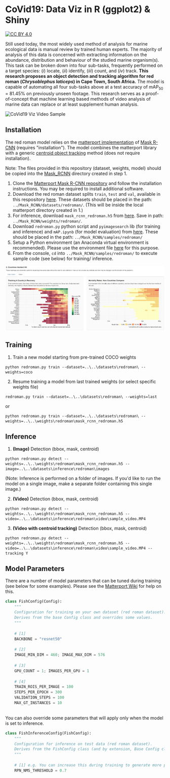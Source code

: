 # CoVid19: Data Viz in R (ggplot2) & Shiny

[![CC BY 4.0][cc-by-shield]][cc-by]

[cc-by]: http://creativecommons.org/licenses/by/4.0/
[cc-by-shield]: https://img.shields.io/badge/License-CC%20BY%204.0-lightgrey.svg

Still used today, the most widely used method of analysis for marine ecological data is manual review by trained human experts. The majority of analysis of this data is concerned with extracting information on the abundance, distribution and behaviour of the studied marine organism(s). This task can be broken down into four sub-tasks, frequently performed on a target species: (_i_) locate, (_ii_) identify, (_iii_) count, and (_iv_) track. **This research proposes an object detection and tracking algorithm for red roman (_Chrysoblephus laticeps_) in Cape Town, South Africa.** The model is capable of automating all four sub-tasks above at a test accuracy of mAP<sub>50</sub> = 81.45% on previously unseen footage. This research serves as a proof-of-concept that machine learning based methods of video analysis of marine data can replace or at least supplement human analysis.

![CoVid19 Viz Video Sample](assets/A3_COV19_RViz1_Sample.gif)

## Installation

The red roman model relies on the [matterport implementation](https://github.com/matterport/Mask_RCNN) of [Mask R-CNN](https://arxiv.org/abs/1703.06870) (requires "installation"). The model combines the matterport library with a generic [centroid object tracking](https://www.pyimagesearch.com/2018/07/23/simple-object-tracking-with-opencv/) method (does not require installation).

Note: The files provided in this repository (dataset, weights, model) should be copied into the [Mask_RCNN](https://github.com/matterport/Mask_RCNN) directory created in step 1.

1. Clone the [Matterport Mask R-CNN repository](https://github.com/matterport/Mask_RCNN) and follow the installation instructions. You may be required to install additional software.
2. Download the red roman dataset splits `train`, `test` and `val`, available in this respository [here](https://github.com/FishCV/fishcv.github.io/tree/main/dataset/via). These datasets should be placed in the path: `../Mask_RCNN/datasets/redroman/`. (This will be inside the local matterport directory created in 1.)
3. For inference, download `mask_rcnn_redroman.h5` from [here](https://drive.google.com/drive/folders/1ltqEYAN5qIrL1B_SHkg6SYGlIRaUX7-o?usp=sharing). Save in path: `../Mask_RCNN/weights/redroman/`.
4. Download `redroman.py` python script and `pyimagesearch` lib (for training and inference) and `mAP.ipynb` (for model evaluation) from [here](https://github.com/FishCV/fishcv.github.io/tree/main/model). These should be placed in the path: `../Mask_RCNN/samples/redroman/`
5. Setup a Python environment (an Anaconda virtual environment is recommended). Please use the environment file [here](https://github.com/FishCV/fishcv.github.io/tree/main/model) for this purpose.
6. From the console, `cd` into `../Mask_RCNN/samples/redroman/` to execute sample code (see below) for training/ inference.

![CoVid19 Viz Sample](assets/A3_COV19_Rviz2.JPG)

## Training

1. Train a new model starting from pre-trained COCO weights  
```
python redroman.py train --dataset=..\..\datasets\redroman\ --weights=coco
```

2. Resume training a model from last trained weights (or select specific weights file)  
```
redroman.py train --dataset=..\..\datasets\redroman\ --weights=last
```
or
``` 
python redroman.py train --dataset=..\..\datasets\redroman\ --weights=..\..\weights\redroman\mask_rcnn_redroman.h5
```

## Inference

1.  **(Image)** Detection (bbox, mask, centroid)
```
python redroman.py detect --weights=..\..\weights\redroman\mask_rcnn_redroman.h5 --image=..\..\datasets\inference\redroman\images
```
(Note: Inference is performed on a folder of images. If you'd like to run the model on a single image, make a separate folder containing this single image.)  

2. **(Video)** Detection (bbox, mask, centroid)
```
python redroman.py detect --weights=..\..\weights\redroman\mask_rcnn_redroman.h5 --video=..\..\datasets\inference\redroman\video\sample_video.MP4
```

3. **(Video with centroid tracking)** Detection (bbox, mask, centroid)
```
python redroman.py detect --weights=..\..\weights\redroman\mask_rcnn_redroman.h5 --video=..\..\datasets\inference\redroman\video\sample_video.MP4 --tracking Y
```

## Model Parameters

There are a number of model parameters that can be tuned during training (see below for some examples). Please see the [Matterport Wiki](https://github.com/matterport/Mask_RCNN/wiki) for help on this.

```python
class FishConfig(Config):
    """
    Configuration for training on your own dataset (red roman dataset).
    Derives from the base Config class and overrides some values.
    """

    # [1]
    BACKBONE = "resnet50"

    # [2]
    IMAGE_MIN_DIM = 460; IMAGE_MAX_DIM = 576

    # [3]
    GPU_COUNT = 1; IMAGES_PER_GPU = 1

    # [4]
    TRAIN_ROIS_PER_IMAGE = 100
    STEPS_PER_EPOCH = 300
    VALIDATION_STEPS = 100
    MAX_GT_INSTANCES = 10
    
```

You can also override some parameters that will apply only when the model is set to inference.

```python
class FishInferenceConfig(FishConfig):
    """
    Configuration for inference on test data (red roman dataset).
    Derives from the FishConfig class (and by extension, Base Config class) and overrides some values.
    """
    
    # [1] e.g. You can increase this during training to generate more propsals.
    RPN_NMS_THRESHOLD = 0.7    
```